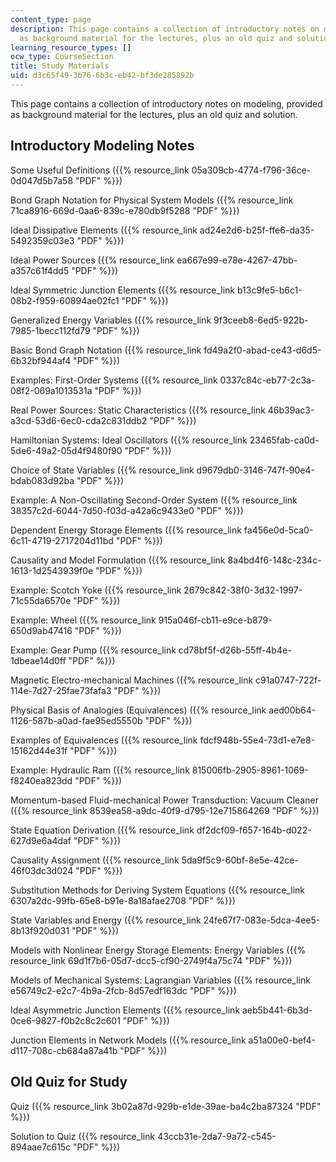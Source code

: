 ```yaml
---
content_type: page
description: This page contains a collection of introductory notes on modeling, provided
  as background material for the lectures, plus an old quiz and solution.
learning_resource_types: []
ocw_type: CourseSection
title: Study Materials
uid: d3c65f49-3b76-6b3c-eb42-bf3de285892b
---
```


This page contains a collection of introductory notes on modeling, provided as background material for the lectures, plus an old quiz and solution.

Introductory Modeling Notes
---------------------------

Some Useful Definitions ({{% resource_link 05a309cb-4774-f796-36ce-0d047d5b7a58 "PDF" %}})

Bond Graph Notation for Physical System Models ({{% resource_link 71ca8916-669d-0aa6-839c-e780db9f5288 "PDF" %}})

Ideal Dissipative Elements ({{% resource_link ad24e2d6-b25f-ffe6-da35-5492359c03e3 "PDF" %}})

Ideal Power Sources ({{% resource_link ea667e99-e78e-4267-47bb-a357c61f4dd5 "PDF" %}})

Ideal Symmetric Junction Elements ({{% resource_link b13c9fe5-b6c1-08b2-f959-60894ae02fc1 "PDF" %}})

Generalized Energy Variables ({{% resource_link 9f3ceeb8-6ed5-922b-7985-1becc112fd79 "PDF" %}})

Basic Bond Graph Notation ({{% resource_link fd49a2f0-abad-ce43-d6d5-6b32bf944af4 "PDF" %}})

Examples: First-Order Systems ({{% resource_link 0337c84c-eb77-2c3a-08f2-069a1013531a "PDF" %}})

Real Power Sources: Static Characteristics ({{% resource_link 46b39ac3-a3cd-53d6-6ec0-cda2c831ddb2 "PDF" %}})

Hamiltonian Systems: Ideal Oscillators ({{% resource_link 23465fab-ca0d-5de6-49a2-05d4f9480f90 "PDF" %}})

Choice of State Variables ({{% resource_link d9679db0-3146-747f-90e4-bdab083d92ba "PDF" %}})

Example: A Non-Oscillating Second-Order System ({{% resource_link 38357c2d-6044-7d50-f03d-a42a6c9433e0 "PDF" %}})

Dependent Energy Storage Elements ({{% resource_link fa456e0d-5ca0-6c11-4719-2717204d11bd "PDF" %}})

Causality and Model Formulation ({{% resource_link 8a4bd4f6-148c-234c-1613-1d2543939f0e "PDF" %}})

Example: Scotch Yoke ({{% resource_link 2679c842-38f0-3d32-1997-71c55da6570e "PDF" %}})

Example: Wheel ({{% resource_link 915a046f-cb11-e9ce-b879-650d9ab47416 "PDF" %}})

Example: Gear Pump ({{% resource_link cd78bf5f-d26b-55ff-4b4e-1dbeae14d0ff "PDF" %}})

Magnetic Electro-mechanical Machines ({{% resource_link c91a0747-722f-114e-7d27-25fae73fafa3 "PDF" %}})

Physical Basis of Analogies (Equivalences) ({{% resource_link aed00b64-1126-587b-a0ad-fae95ed5550b "PDF" %}})

Examples of Equivalences ({{% resource_link fdcf948b-55e4-73d1-e7e8-15162d44e31f "PDF" %}})

Example: Hydraulic Ram ({{% resource_link 815006fb-2905-8961-1069-f8240ea823dd "PDF" %}})

Momentum-based Fluid-mechanical Power Transduction: Vacuum Cleaner ({{% resource_link 8539ea58-a9dc-40f9-d795-12e715864269 "PDF" %}})

State Equation Derivation ({{% resource_link df2dcf09-f657-164b-d022-627d9e6a4daf "PDF" %}})

Causality Assignment ({{% resource_link 5da9f5c9-60bf-8e5e-42ce-46f03dc3d024 "PDF" %}})

Substitution Methods for Deriving System Equations ({{% resource_link 6307a2dc-99fb-65e8-b91e-8a18afae2708 "PDF" %}})

State Variables and Energy ({{% resource_link 24fe67f7-083e-5dca-4ee5-8b13f920d031 "PDF" %}})

Models with Nonlinear Energy Storage Elements: Energy Variables ({{% resource_link 69d1f7b6-05d7-dcc5-cf90-2749f4a75c74 "PDF" %}})

Models of Mechanical Systems: Lagrangian Variables ({{% resource_link e56749c2-e2c7-4b9a-2fcb-8d57edf163dc "PDF" %}})

Ideal Asymmetric Junction Elements ({{% resource_link aeb5b441-6b3d-0ce6-9827-f0b2c8c2c601 "PDF" %}})

Junction Elements in Network Models ({{% resource_link a51a00e0-bef4-d117-708c-cb684a87a41b "PDF" %}})

Old Quiz for Study
------------------

Quiz ({{% resource_link 3b02a87d-929b-e1de-39ae-ba4c2ba87324 "PDF" %}})

Solution to Quiz ({{% resource_link 43ccb31e-2da7-9a72-c545-894aae7c615c "PDF" %}})
